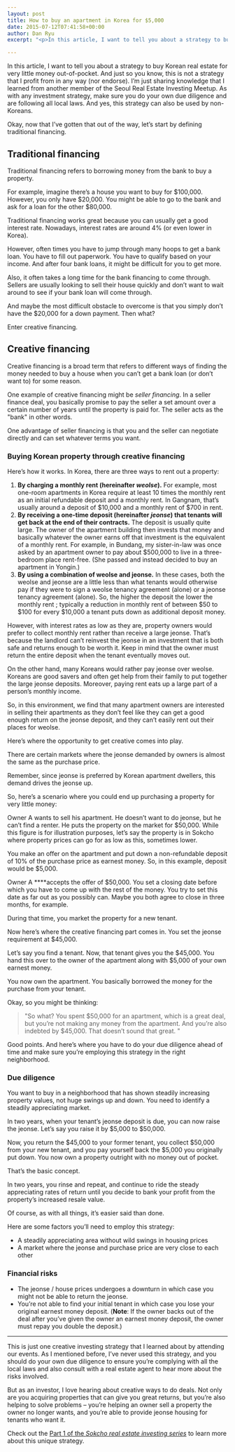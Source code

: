 ```yaml
---
layout: post
title: How to buy an apartment in Korea for $5,000
date: 2015-07-12T07:41:58+00:00
author: Dan Ryu
excerpt: "<p>In this article, I want to tell you about a strategy to buy Korean real estate for very little money out-of-pocket. And just so you know, this is not a strategy that I profit from in any way (nor endorse). I'm just sharing knowledge that I learned from another member of the Seoul Real Estate Investing Meetup. As with any investment strategy, make sure you do your own due diligence and are following all local laws. And yes, this strategy can also be used by non-Koreans.</p>"

---
```

In this article, I want to tell you about a strategy to buy Korean real estate for very little money out-of-pocket. And just so you know, this is not a strategy that I profit from in any way (nor endorse). I’m just sharing knowledge that I learned from another member of the Seoul Real Estate Investing Meetup. As with any investment strategy, make sure you do your own due diligence and are following all local laws. And yes, this strategy can also be used by non-Koreans.

Okay, now that I’ve gotten that out of the way, let’s start by defining traditional financing.

## Traditional financing

Traditional financing refers to borrowing money from the bank to buy a property.

For example, imagine there’s a house you want to buy for $100,000. However, you only have $20,000. You might be able to go to the bank and ask for a loan for the other $80,000.

Traditional financing works great because you can usually get a good interest rate. Nowadays, interest rates are around 4% (or even lower in Korea).

However, often times you have to jump through many hoops to get a bank loan. You have to fill out paperwork. You have to qualify based on your income. And after four bank loans, it might be difficult for you to get more.

Also, it often takes a long time for the bank financing to come through. Sellers are usually looking to sell their house quickly and don’t want to wait around to see if your bank loan will come through.

And maybe the most difficult obstacle to overcome is that you simply don’t have the $20,000 for a down payment. Then what?

Enter creative financing.

## Creative financing

Creative financing is a broad term that refers to different ways of finding the money needed to buy a house when you can’t get a bank loan (or don’t want to) for some reason.

One example of creative financing might be _seller financing_. In a seller finance deal, you basically promise to pay the seller a set amount over a certain number of years until the property is paid for. The seller acts as the "bank" in other words.

One advantage of seller financing is that you and the seller can negotiate directly and can set whatever terms you want.

### Buying Korean property through creative financing

Here’s how it works. In Korea, there are three ways to rent out a property:

  1. **By charging a monthly rent (hereinafter _weolse_).** For example, most one-room apartments in Korea require at least 10 times the monthly rent as an initial refundable deposit and a monthly rent. In Gangnam, that’s usually around a deposit of $10,000 and a monthly rent of $700 in rent.
  2. **By receiving a one-time deposit (hereinafter _jeonse_) that tenants will get back at the end of their contracts.** The deposit is usually quite large. The owner of the apartment building then invests that money and basically whatever the owner earns off that investment is the equivalent of a monthly rent. For example, in Bundang, my sister-in-law was once asked by an apartment owner to pay about $500,000 to live in a three-bedroom place rent-free. (She passed and instead decided to buy an apartment in Yongin.)
  3. **By using a combination of weolse and jeonse.** In these cases, both the weolse and jeonse are a little less than what tenants would otherwise pay if they were to sign a weolse tenancy agreement (alone) or a jeonse tenancy agreement (alone). So, the higher the deposit the lower the monthly rent ; typically a reduction in monthly rent of between $50 to $100 for every $10,000 a tenant puts down as additional deposit money.

However, with interest rates as low as they are, property owners would prefer to collect monthly rent rather than receive a large jeonse. That’s because the landlord can’t reinvest the jeonse in an investment that is both safe and returns enough to be worth it. Keep in mind that the owner must return the entire deposit when the tenant eventually moves out.

On the other hand, many Koreans would rather pay jeonse over weolse. Koreans are good savers and often get help from their family to put together the large jeonse deposits. Moreover, paying rent eats up a large part of a person’s monthly income.

So, in this environment, we find that many apartment owners are interested in selling their apartments as they don’t feel like they can get a good enough return on the jeonse deposit, and they can’t easily rent out their places for weolse.

Here’s where the opportunity to get creative comes into play.

There are certain markets where the jeonse demanded by owners is almost the same as the purchase price.

Remember, since jeonse is preferred by Korean apartment dwellers, this demand drives the jeonse up.

So, here’s a scenario where you could end up purchasing a property for very little money:

Owner A wants to sell his apartment. He doesn’t want to do jeonse, but he can’t find a renter. He puts the property on the market for $50,000. While this figure is for illustration purposes, let’s say the property is in Sokcho where property prices can go for as low as this, sometimes lower.

You make an offer on the apartment and put down a non-refundable deposit of 10% of the purchase price as earnest money. So, in this example, deposit would be $5,000.

Owner A ****accepts the offer of $50,000. You set a closing date before which you have to come up with the rest of the money. You try to set this date as far out as you possibly can. Maybe you both agree to close in three months, for example.

During that time, you market the property for a new tenant.

Now here’s where the creative financing part comes in. You set the jeonse requirement at $45,000.

Let’s say you find a tenant. Now, that tenant gives you the $45,000. You hand this over to the owner of the apartment along with $5,000 of your own earnest money.

You now own the apartment. You basically borrowed the money for the purchase from your tenant.

Okay, so you might be thinking:

>  "So what? You spent $50,000 for an apartment, which is a great deal, but you’re not making any money from the apartment. And you’re also indebted by $45,000. That doesn’t sound that great. "

Good points. And here’s where you have to do your due diligence ahead of time and make sure you’re employing this strategy in the right neighborhood.

### Due diligence

You want to buy in a neighborhood that has shown steadily increasing property values, not huge swings up and down. You need to identify a steadily appreciating market.

In two years, when your tenant’s jeonse deposit is due, you can now raise the jeonse. Let’s say you raise it by $5,000 to $50,000.

Now, you return the $45,000 to your former tenant, you collect $50,000 from your new tenant, and you pay yourself back the $5,000 you originally put down. You now own a property outright with no money out of pocket.

That’s the basic concept.

In two years, you rinse and repeat, and continue to ride the steady appreciating rates of return until you decide to bank your profit from the property’s increased resale value.

Of course, as with all things, it’s easier said than done.

Here are some factors you’ll need to employ this strategy:

  * A steadily appreciating area without wild swings in housing prices
  * A market where the jeonse and purchase price are very close to each other

### Financial risks

  * The jeonse / house prices undergoes a downturn in which case you might not be able to return the jeonse.
  * You’re not able to find your initial tenant in which case you lose your original earnest money deposit. (**Note**: If the owner backs out of the deal after you’ve given the owner an earnest money deposit, the owner must repay you double the deposit.)

* * *

This is just one creative investing strategy that I learned about by attending our events. As I mentioned before, I’ve never used this strategy, and you should do your own due diligence to ensure you’re complying with all the local laws and also consult with a real estate agent to hear more about the risks involved.

But as an investor, I love hearing about creative ways to do deals. Not only are you acquiring properties that can give you great returns, but you’re also helping to solve problems – you’re helping an owner sell a property the owner no longer wants, and you’re able to provide jeonse housing for tenants who want it.

Check out the [Part 1 of the _Sokcho real estate investing series_](/blog/sokcho-part1) to learn more about this unique strategy.
